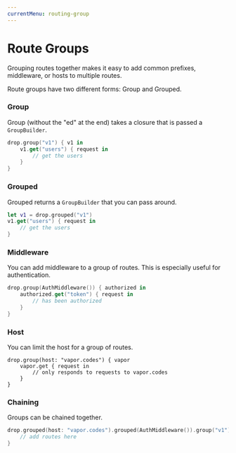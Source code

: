 ```yaml
---
currentMenu: routing-group
---
```


# Route Groups

Grouping routes together makes it easy to add common prefixes, middleware, or hosts to multiple routes.

Route groups have two different forms: Group and Grouped.

### Group

Group (without the "ed" at the end) takes a closure that is passed a `GroupBuilder`.

```swift
drop.group("v1") { v1 in
    v1.get("users") { request in
        // get the users
    }
}
```

### Grouped

Grouped returns a `GroupBuilder` that you can pass around.

```swift
let v1 = drop.grouped("v1")
v1.get("users") { request in
    // get the users
}
```

### Middleware

You can add middleware to a group of routes. This is especially useful for authentication.

```swift
drop.group(AuthMiddleware()) { authorized in 
    authorized.get("token") { request in
        // has been authorized
    }
}
```

### Host

You can limit the host for a group of routes.

```
drop.group(host: "vapor.codes") { vapor
    vapor.get { request in
        // only responds to requests to vapor.codes
    }
}
```

### Chaining

Groups can be chained together.

```swift
drop.grouped(host: "vapor.codes").grouped(AuthMiddleware()).group("v1") { authedSecureV1 in
    // add routes here
}
```

